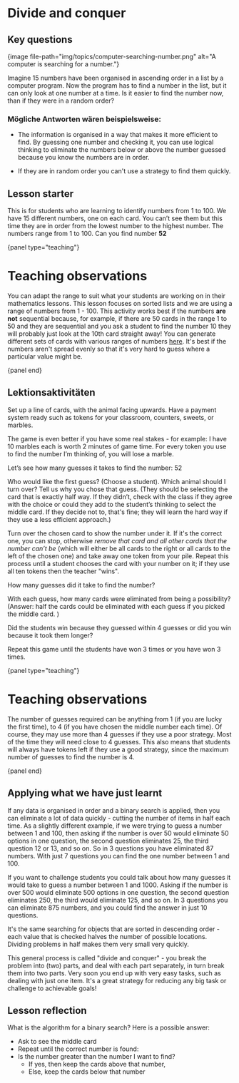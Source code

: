# Divide and conquer

## Key questions

{image file-path="img/topics/computer-searching-number.png" alt="A computer is searching for a number."}

Imagine 15 numbers have been organised in ascending order in a list by a computer program. Now the program has to find a number in the list, but it can only look at one number at a time. Is it easier to find the number now, than if they were in a random order?

### Mögliche Antworten wären beispielsweise:

- The information is organised in a way that makes it more efficient to find. By guessing one number and checking it, you can use logical thinking to eliminate the numbers below or above the number guessed because you know the numbers are in order.

- If they are in random order you can't use a strategy to find them quickly.

## Lesson starter

This is for students who are learning to identify numbers from 1 to 100. We have 15 different numbers, one on each card. You can’t see them but this time they are in order from the lowest number to the highest number. The numbers range from 1 to 100. Can you find number **52**

{panel type="teaching"}

# Teaching observations

You can adapt the range to suit what your students are working on in their mathematics lessons. This lesson focuses on sorted lists and we are using a range of numbers from 1 - 100. This activity works best if the numbers **are not** sequential because, for example, if there are 50 cards in the range 1 to 50 and they are sequential and you ask a student to find the number 10 they will probably just look at the 10th card straight away! You can generate different sets of cards with various ranges of numbers [here]('resources:resource' 'searching-cards'). It's best if the numbers aren't spread evenly so that it's very hard to guess where a particular value might be.

{panel end}

## Lektionsaktivitäten

Set up a line of cards, with the animal facing upwards. Have a payment system ready such as tokens for your classroom, counters, sweets, or marbles.

The game is even better if you have some real stakes - for example: I have 10 marbles each is worth 2 minutes of game time. For every token you use to find the number I’m thinking of, you will lose a marble.

Let’s see how many guesses it takes to find the number: 52

Who would like the first guess? (Choose a student). Which animal should I turn over? Tell us why you chose that guess. (They should be selecting the card that is exactly half way. If they didn’t, check with the class if they agree with the choice or could they add to the student’s thinking to select the middle card. If they decide not to, that's fine; they will learn the hard way if they use a less efficient approach.)

Turn over the chosen card to show the number under it. If it's the correct one, you can stop, otherwise *remove that card and all other cards that the number can’t be* (which will either be all cards to the right or all cards to the left of the chosen one) and take away one token from your pile. Repeat this process until a student chooses the card with your number on it; if they use all ten tokens then the teacher "wins".

How many guesses did it take to find the number?

With each guess, how many cards were eliminated from being a possibility? (Answer: half the cards could be eliminated with each guess if you picked the middle card. )

Did the students win because they guessed within 4 guesses or did you win because it took them longer?

Repeat this game until the students have won 3 times or you have won 3 times.

{panel type="teaching"}

# Teaching observations

The number of guesses required can be anything from 1 (if you are lucky the first time), to 4 (if you have chosen the middle number each time). Of course, they may use more than 4 guesses if they use a poor strategy. Most of the time they will need close to 4 guesses. This also means that students will always have tokens left if they use a good strategy, since the maximum number of guesses to find the number is 4.

{panel end}

## Applying what we have just learnt

If any data is organised in order and a binary search is applied, then you can eliminate a lot of data quickly - cutting the number of items in half each time. As a slightly different example, if we were trying to guess a number between 1 and 100, then asking if the number is over 50 would eliminate 50 options in one question, the second question eliminates 25, the third question 12 or 13, and so on. So in 3 questions you have eliminated 87 numbers. With just 7 questions you can find the one number between 1 and 100.

If you want to challenge students you could talk about how many guesses it would take to guess a number between 1 and 1000. Asking if the number is over 500 would eliminate 500 options in one question, the second question eliminates 250, the third would eliminate 125, and so on. In 3 questions you can eliminate 875 numbers, and you could find the answer in just 10 questions.

It's the same searching for objects that are sorted in descending order - each value that is checked halves the number of possible locations. Dividing problems in half makes them very small very quickly.

This general process is called "divide and conquer" - you break the problem into (two) parts, and deal with each part separately, in turn break them into two parts. Very soon you end up with very easy tasks, such as dealing with just one item. It's a great strategy for reducing any big task or challenge to achievable goals!

## Lesson reflection

What is the algorithm for a binary search? Here is a possible answer:

- Ask to see the middle card
- Repeat until the correct number is found: 
- Is the number greater than the number I want to find? 
    - If yes, then keep the cards above that number,
    - Else, keep the cards below that number